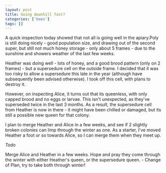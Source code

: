 ```yaml
---
layout: post
title: Going downhill fast?
categories: ['bees']
tags: []
---
```


A quick inspection today showed that not all is going well in the apiary.Poly is still doing nicely - good population size, and drawing out of the second super, but still not much honey storage - only about 5 frames - due to the sunshine and showers weather of the last few weeks.  
  
  
  
Heather was doing well - lots of honey, and a good brood pattern (only on 2 frames) - but a supersedure cell on the outside frame. I decided that it was too risky to allow a supersedure this late in the year (although have subsequently been advised otherwise). I took off this cell, with plans to destroy it.  
  
  
  
However, on inspecting Alice, it turns out that its queenless, with only capped brood and no eggs or larvae. This isn't unexpected, as they've superseded twice in the last 3 months. As a result, the supersedure cell from Heather is now in there - it might have been chilled or damaged, but its still a possible new queen for that colony.   
  
  
  
I plan to merge Heather and Alice in a few weeks, and see if 2 slightly broken colonies can limp through the winter as one. As a starter, I've moved Heather a foot or so towards Alice, so I can merge them when they meet up.  
  
  
  
_Todo_  
  
  
  
Merge Alice and Heather in a few weeks. Hope and pray they come through the winter with either Heather's queen, or the supersedure queen. - Change of Plan, try to take both through winter! 
